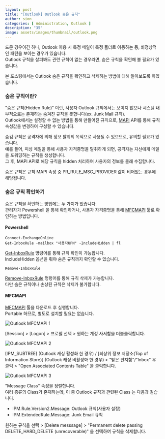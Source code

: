 ```yaml
---
layout: post
title: "[Outlook] Outlook 숨은 규칙"
author: sion
categories: [ Administration, Outlook ]
description: "35"
image: assets/images/thumbnail/outlook.png
---
```


드문 경우이긴 하나, Outlook 이용 시 특정 메일이 특정 폴더로 이동하는 등, 비정상적인 패턴을 보이는 경우가 있습니다.  
Outlook 규칙을 살펴봐도 관련 규칙이 없는 경우라면, 숨은 규칙을 확인해 볼 필요가 있습니다.   

본 포스팅에서는 Outlook 숨은 규칙을 확인하고 삭제하는 방법에 대해 알아보도록 하겠습니다.  


### 숨은 규칙이란?

"숨은 규칙(Hidden Rule)" 이란, 사용자 Outlook 규칙에서는 보이지 않으나 시스템 내부적으로는 존재하는 숨겨진 규칙을 뜻합니다(ex. Junk Mail 규칙).  
Outlook에서는 설정할 수 없는 방법을 통해 만들어진 규칙으로, [MAPI][1] API를 통해 규칙 속성값을 변경하여 구성할 수 있습니다.  

숨김 규칙은 공격자에 의해 정보 탈취의 목적으로 사용될 수 있으므로, 유의할 필요가 있습니다.  
예를 들어, 피싱 메일을 통해 사용자 자격증명을 탈취하게 되면, 공격자는 자신에게 메일을 포워딩하는 규칙을 생성합니다.  
그 후, MAPI API로 해당 규칙을 hidden 처리하여 사용자의 정보를 몰래 수집합니다.  

숨은 규칙은 규칙 MAPI 속성 중 PR_RULE_MSG_PROVIDER 값이 비어있는 경우에 해당됩니다.  


### 숨은 규칙 확인하기

숨은 규칙을 확인하는 방법에는 두 가지가 있습니다.  
관리자가 Powershell 을 통해 확인하거나, 사용자 자격증명을 통해 [MFCMAPI][2] 툴로 확인하는 방법입니다.  

#### Powershell

```
Connect-ExchangeOnline
Get-InboxRule -mailbox "사용자UPN" -IncludeHidden | fl
```
[Get-InboxRule][3] 명령어를 통해 규칙 확인이 가능합니다.  
IncludeHidden 옵션을 줘야 숨은 규칙까지 확인할 수 있습니다.  
 

```
Remove-InboxRule 
```
[Remove-InboxRule][4] 명령어를 통해 규칙 삭제가 가능합니다.  
다만 숨은 규칙이나 손상된 규칙은 삭제가 불가합니다.    

#### MFCMAPI

[MFCMAPI][2] 툴을 다운로드 후 실행합니다.  
Portable 하므로, 별도로 설치할 필요는 없습니다.  

<img src="{{site.baseurl}}/assets/images/35/1.PNG" title="Outlook MFCMAPI 1">

[Session] > [Logon] > 프로필 선택 > 원하는 계정 사서함을 더블클릭합니다.  

<img src="{{site.baseurl}}/assets/images/35/2.PNG" title="Outlook MFCMAPI 2">

[IPM_SUBTREE] (Outlook 캐싱 활성화 한 경우) / [최상위 정보 저장소(Top of Information Store)] (Outlook 캐싱 비활성화 한 경우) > "받은 편지함"/"Inbox" 우클릭 > "Open Associated Contents Table" 을 클릭합니다.  

<img src="{{site.baseurl}}/assets/images/35/3.PNG" title="Outlook MFCMAPI 3">

"Message Class" 속성을 정렬합니다.  
여러 종류의 Class가 존재하는데, 이 중 Outlook 규칙과 관련된 Class 는 다음과 같습니다.  

- IPM.Rule.Version2.Message: Outlook 규칙(사용자 설정)
- IPM.ExtendedRule.Message: Junk Email 규칙

원하는 규칙을 선택 > [Delete messsage] > "Permanent delete passing DELETE_HARD_DELETE (unrecoverable)" 을 선택하여 규칙을 삭제합니다.  





[1]: https://learn.microsoft.com/en-us/cpp/mfc/mapi?view=msvc-170
[2]: https://github.com/microsoft/mfcmapi/releases
[3]: https://learn.microsoft.com/ko-kr/powershell/module/exchange/get-inboxrule?view=exchange-ps
[4]: https://learn.microsoft.com/en-us/powershell/module/exchange/remove-inboxrule?view=exchange-ps